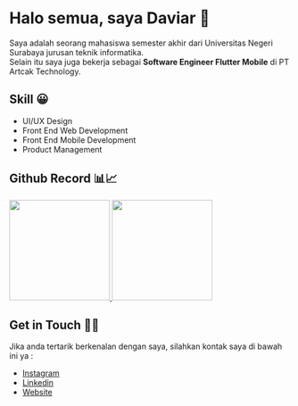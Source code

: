 # Halo semua, saya Daviar 👋

Saya adalah seorang mahasiswa semester akhir dari Universitas Negeri Surabaya jurusan teknik informatika. <br>
Selain itu saya juga bekerja sebagai **Software Engineer Flutter Mobile** di PT Artcak Technology.

## Skill 😀
- UI/UX Design
- Front End Web Development
- Front End Mobile Development
- Product Management

## Github Record 📊📈
<p align="left">
<a href="https://github.com/davasaputra2345">
  <img height="180em" src="https://github-readme-stats-eight-theta.vercel.app/api?username=davasaputra2345&show_icons=true&theme=algolia&include_all_commits=true&count_private=true"/>
  <img height="180em" src="https://github-readme-stats-eight-theta.vercel.app/api/top-langs/?username=davasaputra2345&layout=compact&langs_count=8&theme=algolia"/>
</a>
</p>


## Get in Touch 🤝👋
Jika anda tertarik berkenalan dengan saya, silahkan kontak saya di bawah ini ya :
- [Instagram](https://www.instagram.com/davadaviarsaputra/)
- [Linkedin](https://www.linkedin.com/in/dava-daviar-saputra-116a44221/)
- [Website](https://davadaviar.github.io/)